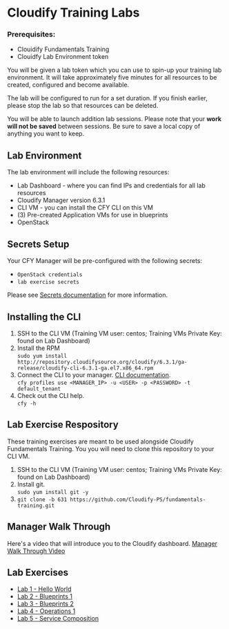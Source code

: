 # Cloudify Training Labs
### Prerequisites:
* Clouidify Fundamentals Training
* Clouidfy Lab Environment token 

You will be given a lab token which you can use to spin-up your training lab environment. It will take approximately five minutes for all resources to be created, configured and become available. 

The lab will be configured to run for a set duration. If you finish earlier, please stop the lab so that resources can be deleted. 

You will be able to launch addition lab sessions. Please note that your <b>work will not be saved</b> between sessions. Be sure to save a local copy of anything you want to keep.

## Lab Environment

The lab environment will include the following resources:

* Lab Dashboard - where you can find IPs and credentials for all lab resources
* Cloudify Manager version 6.3.1
* CLI VM - you can install the CFY CLI on this VM
* (3) Pre-created Application VMs for use in blueprints
* OpenStack 

## Secrets Setup

Your CFY Manager will be pre-configured with the following secrets:

* `OpenStack credentials`
* `lab exercise secrets`

Please see [Secrets documentation](https://docs.cloudify.co/latest/cli/orch_cli/secrets/) for more information. 

## Installing the CLI
1. SSH to the CLI VM (Training VM user: centos; Training VMs Private Key: found on Lab Dashboard)
2. Install the RPM   
`sudo yum install http://repository.cloudifysource.org/cloudify/6.3.1/ga-release/cloudify-cli-6.3.1-ga.el7.x86_64.rpm`
3. Connect the CLI to your manager. [CLI documentation](https://docs.cloudify.co/latest/cli/maint_cli/profiles/).  
`cfy profiles use <MANAGER_IP> -u <USER> -p <PASSWORD> -t default_tenant`
4. Check out the CLI help.  
`cfy -h`


## Lab Exercise Respository
These training exercises are meant to be used alongside Cloudify Fundamentals Training. You you will need to clone this repository to your CLI VM.
1. SSH to the CLI VM (Training VM user: centos; Training VMs Private Key: found on Lab Dashboard)
2. Install git.  
`sudo yum install git -y`
3. `git clone -b 631 https://github.com/Cloudify-PS/fundamentals-training.git`

## Manager Walk Through

Here's a video that will introduce you to the Cloudify dashboard. [Manager Walk Through Video](https://www.youtube.com/watch?v=R6SmO4qfILE&t=2s)

## Lab Exercises
* [Lab 1 - Hello World](lab1/README.md)
* [Lab 2 - Blueprints 1](lab2/README.md)
* [Lab 3 - Blueprints 2](lab3/README.md)
* [Lab 4 - Operations 1](lab4/README.md)
* [Lab 5 - Service Composition](lab5/README.md)